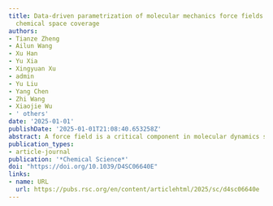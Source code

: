 ```yaml
---
title: Data-driven parametrization of molecular mechanics force fields for expansive
  chemical space coverage
authors:
- Tianze Zheng
- Ailun Wang
- Xu Han
- Yu Xia
- Xingyuan Xu
- admin
- Yu Liu
- Yang Chen
- Zhi Wang
- Xiaojie Wu
- ' others'
date: '2025-01-01'
publishDate: '2025-01-01T21:08:40.653258Z'
abstract: A force field is a critical component in molecular dynamics simulations for computational drug discovery. It must achieve high accuracy within the constraints of molecular mechanics' (MM) limited functional forms, which offers high computational efficiency. With the rapid expansion of synthetically accessible chemical space, traditional look-up table approaches face significant challenges. In this study, we address this issue using a modern data-driven approach, developing ByteFF, an Amber-compatible force field for drug-like molecules. To create ByteFF, we generated an expansive and highly diverse molecular dataset at the B3LYP-D3(BJ)/DZVP level of theory. This dataset includes 2.4 million optimized molecular fragment geometries with analytical Hessian matrices, along with 3.2 million torsion profiles. We then trained an edge-augmented, symmetry-preserving molecular graph neural network (GNN) on this dataset, employing a carefully optimized training strategy. Our model predicts all bonded and non-bonded MM force field parameters for drug-like molecules simultaneously across a broad chemical space. ByteFF demonstrates state-of-the-art performance on various benchmark datasets, excelling in predicting relaxed geometries, torsional energy profiles, and conformational energies and forces. Its exceptional accuracy and expansive chemical space coverage make ByteFF a valuable tool for multiple stages of computational drug discovery.
publication_types:
- article-journal
publication: '*Chemical Science*'
doi: "https://doi.org/10.1039/D4SC06640E"
links:
- name: URL
  url: https://pubs.rsc.org/en/content/articlehtml/2025/sc/d4sc06640e
---
```

